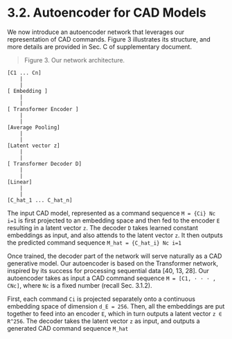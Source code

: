# 3.2. Autoencoder for CAD Models
We now introduce an autoencoder network that leverages
our representation of CAD commands. Figure 3 illustrates
its structure, and more details are provided in Sec. C of
supplementary document. 

> Figure 3. Our network architecture. 
```
[C1 ... Cn]
    |
    |
[ Embedding ]
    |
    |
[ Transformer Encoder ]
    |
    |
[Average Pooling]
    |
    |
[Latent vector z]
    |
    |
[ Transformer Decoder D]
    |
    |
[Linear]
    |
    |
[C_hat_1 ... C_hat_n]

```
The input CAD model, represented as a command sequence `M = {Ci} Nc i=1` is first projected to an embedding space and then fed to the encoder `E` resulting in a latent vector `z`. The decoder `D` takes learned constant embeddings as input, and also attends to the latent vector `z`. It then outputs the predicted command sequence `M_hat = {C_hat_i} Nc i=1`

Once trained, the decoder part of the network will serve naturally as a CAD generative model.
Our autoencoder is based on the Transformer network, inspired by its success for processing sequential data [40, 13, 28]. Our autoencoder takes as input a CAD command sequence `M = [C1, · · · , CNc]`, where `Nc` is a fixed number (recall Sec. 3.1.2). 

First, each command `Ci` is projected separately onto a continuous embedding space of dimension
`d_E = 256`. Then, all the embeddings are put together to feed into an encoder `E`, which in turn outputs a latent vector `z ∈ R^256`. The decoder takes the latent vector `z` as input,
and outputs a generated CAD command sequence `M_hat`

